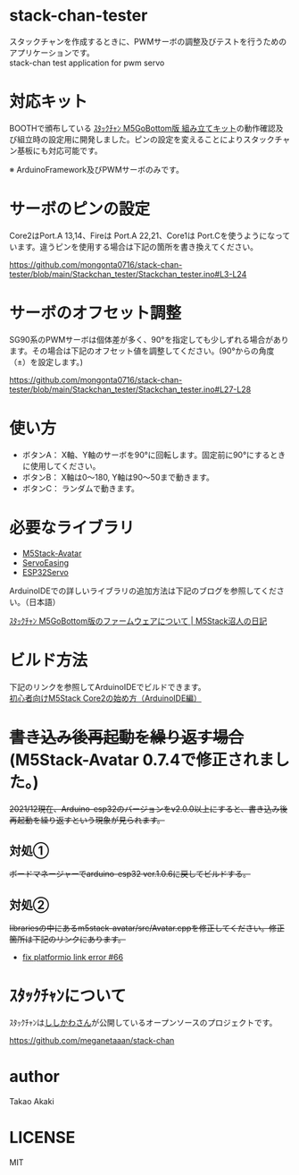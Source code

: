 # stack-chan-tester
スタックチャンを作成するときに、PWMサーボの調整及びテストを行うためのアプリケーションです。<br>
stack-chan test application for pwm servo

# 対応キット
 BOOTHで頒布している [ｽﾀｯｸﾁｬﾝ M5GoBottom版 組み立てキット](https://mongonta.booth.pm/)の動作確認及び組立時の設定用に開発しました。ピンの設定を変えることによりスタックチャン基板にも対応可能です。

※ ArduinoFramework及びPWMサーボのみです。

# サーボのピンの設定
Core2はPort.A 13,14、Fireは Port.A 22,21、Core1は Port.Cを使うようになっています。違うピンを使用する場合は下記の箇所を書き換えてください。

https://github.com/mongonta0716/stack-chan-tester/blob/main/Stackchan_tester/Stackchan_tester.ino#L3-L24

# サーボのオフセット調整
SG90系のPWMサーボは個体差が多く、90°を指定しても少しずれる場合があります。その場合は下記のオフセット値を調整してください。(90°からの角度（±）を設定します。)

https://github.com/mongonta0716/stack-chan-tester/blob/main/Stackchan_tester/Stackchan_tester.ino#L27-L28

# 使い方
- ボタンA： X軸、Y軸のサーボを90°に回転します。固定前に90°にするときに使用してください。
- ボタンB： X軸は0〜180, Y軸は90〜50まで動きます。
- ボタンC： ランダムで動きます。

# 必要なライブラリ
- [M5Stack-Avatar](https://github.com/meganetaaan/m5stack-avatar)
- [ServoEasing](https://github.com/ArminJo/ServoEasing)
- [ESP32Servo](https://github.com/madhephaestus/ESP32Servo)

ArduinoIDEでの詳しいライブラリの追加方法は下記のブログを参照してください。（日本語）

[ｽﾀｯｸﾁｬﾝ M5GoBottom版のファームウェアについて | M5Stack沼人の日記](https://raspberrypi.mongonta.com/softwares-for-stackchan/)

# ビルド方法
 下記のリンクを参照してArduinoIDEでビルドできます。<br>
 [初心者向けM5Stack Core2の始め方（ArduinoIDE編）](https://raspberrypi.mongonta.com/howto-start-m5stack-core2arduinoide/)

# <del>書き込み後再起動を繰り返す場合</del>(M5Stack-Avatar 0.7.4で修正されました。)
<del> 2021/12現在、Arduino-esp32のバージョンをv2.0.0以上にすると、書き込み後再起動を繰り返すという現象が見られます。</del>

## 対処①
<del> ボードマネージャーでarduino-esp32 ver.1.0.6に戻してビルドする。</del>

## 対処②
<del> librariesの中にあるm5stack-avatar/src/Avatar.cppを修正してください。修正箇所は下記のリンクにあります。
 - [fix platformio link error #66](https://github.com/meganetaaan/m5stack-avatar/pull/66/commits/f28efa87d482a730237565a666d67d7422e638f4)</del>

# ｽﾀｯｸﾁｬﾝについて
ｽﾀｯｸﾁｬﾝは[ししかわさん](https://github.com/meganetaaan)が公開しているオープンソースのプロジェクトです。

https://github.com/meganetaaan/stack-chan

# author
 Takao Akaki

# LICENSE
 MIT